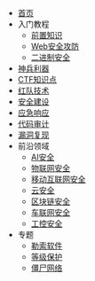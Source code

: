 <!-- _navbar.md -->

* [首页](/)
* 入门教程
  * [前置知识](/getting-started/)
  * [Web安全攻防](/getting-started/Web/)
  * [二进制安全]()
* [神兵利器](/tools/)
* [CTF知识点](/CTF/) 
* [红队技术](/redteam/)
* [安全建设]()
* [应急响应](/)
* [代码审计](/code-audit/)
* [漏洞复现](/vulnerabilities/)
* 前沿领域
  * [AI安全]()
  * [物联网安全]()
  * [移动互联网安全]()
  * [云安全]()
  * [区块链安全]()
  * [车联网安全]()
  * [工控安全]()    
* 专题
  * [勒索软件](/ransomware/)
  * [等级保护]()
  * [僵尸网络](/subjects/botnet/)

